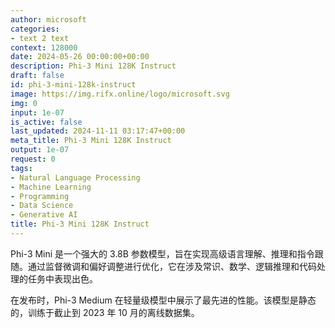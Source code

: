 ```yaml
---
author: microsoft
categories:
- text 2 text
context: 128000
date: 2024-05-26 00:00:00+00:00
description: Phi-3 Mini 128K Instruct
draft: false
id: phi-3-mini-128k-instruct
image: https://img.rifx.online/logo/microsoft.svg
img: 0
input: 1e-07
is_active: false
last_updated: 2024-11-11 03:17:47+00:00
meta_title: Phi-3 Mini 128K Instruct
output: 1e-07
request: 0
tags:
- Natural Language Processing
- Machine Learning
- Programming
- Data Science
- Generative AI
title: Phi-3 Mini 128K Instruct
---
```







Phi-3 Mini 是一个强大的 3.8B 参数模型，旨在实现高级语言理解、推理和指令跟随。通过监督微调和偏好调整进行优化，它在涉及常识、数学、逻辑推理和代码处理的任务中表现出色。

在发布时，Phi-3 Medium 在轻量级模型中展示了最先进的性能。该模型是静态的，训练于截止到 2023 年 10 月的离线数据集。

